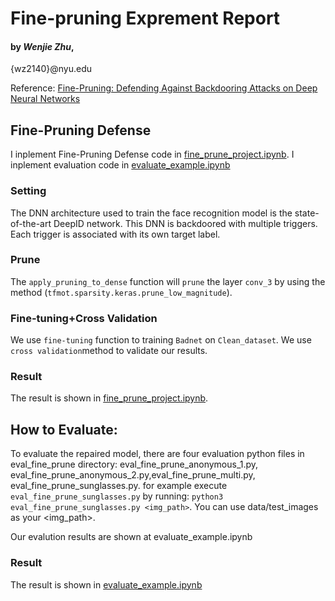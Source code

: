 # Fine-pruning Exprement Report

#### by _Wenjie Zhu_, 

{wz2140}@nyu.edu

Reference: [Fine-Pruning: Defending Against Backdooring Attacks on Deep Neural Networks](https://arxiv.org/abs/1805.12185)

## Fine-Pruning Defense

I inplement Fine-Pruning Defense code in [fine_prune_project.ipynb](https://github.com/jianqiaomo/CSAW-HackML-2020-BackdoorDetector/blob/master/eval_fine_prune/fine_prune_project.ipynb). 
I inplement evaluation code in [evaluate_example.ipynb](https://github.com/jianqiaomo/CSAW-HackML-2020-BackdoorDetector/blob/master/eval_fine_prune/evaluate_example.ipynb)

### Setting

The DNN architecture used to train the face recognition model is the state-of-the-art DeepID network. 
This DNN is backdoored with multiple triggers. Each trigger is associated with its own target label. 

### Prune

The `apply_pruning_to_dense` function will `prune` the layer `conv_3`
by using the method (`tfmot.sparsity.keras.prune_low_magnitude`).

### Fine-tuning+Cross Validation

We use `fine-tuning` function to  training `Badnet` on `Clean_dataset`. We use `cross validation`method to validate our results.

### Result

The result is shown in [fine_prune_project.ipynb](https://github.com/jianqiaomo/CSAW-HackML-2020-BackdoorDetector/blob/master/eval_fine_prune/fine_prune_project.ipynb). 



## How to Evaluate:

To evaluate the repaired model, there are four evaluation python files in eval_fine_prune directory: eval_fine_prune_anonymous_1.py, eval_fine_prune_anonymous_2.py,eval_fine_prune_multi.py, eval_fine_prune_sunglasses.py. for example execute `eval_fine_prune_sunglasses.py` by running: `python3 eval_fine_prune_sunglasses.py <img_path>`. You can use data/test_images as your <img_path>.

  Our evalution results are shown at evaluate_example.ipynb

### Result

The result is shown in [evaluate_example.ipynb](https://github.com/jianqiaomo/CSAW-HackML-2020-BackdoorDetector/blob/master/eval_fine_prune/evaluate_example.ipynb)

